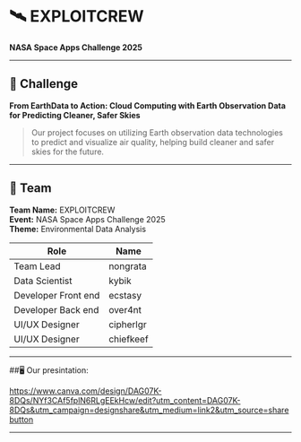 # 🛰️ EXPLOITCREW  
**NASA Space Apps Challenge 2025**

---

## 🧩 Challenge  
**From EarthData to Action: Cloud Computing with Earth Observation Data for Predicting Cleaner, Safer Skies**

> Our project focuses on utilizing Earth observation data  technologies to predict and visualize air quality, helping build cleaner and safer skies for the future.

---

## 👥 Team  
**Team Name:** EXPLOITCREW  
**Event:** NASA Space Apps Challenge 2025  
**Theme:** Environmental Data Analysis  

| Role | Name |
|------|------|
| Team Lead | nongrata |
| Data Scientist | kybik |
| Developer Front end | ecstasy |
| Developer Back end| over4nt |
| UI/UX Designer | cipherlgr |
| UI/UX Designer | chiefkeef |

---

##🖥️ Our presintation:

https://www.canva.com/design/DAG07K-8DQs/NYf3CAf5fplN6RLgEEkHcw/edit?utm_content=DAG07K-8DQs&utm_campaign=designshare&utm_medium=link2&utm_source=sharebutton

---
